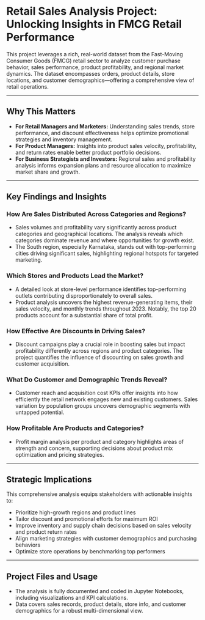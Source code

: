 

# Retail Sales Analysis Project: Unlocking Insights in FMCG Retail Performance

This project leverages a rich, real-world dataset from the Fast-Moving Consumer Goods (FMCG) retail sector to analyze customer purchase behavior, sales performance, product profitability, and regional market dynamics. The dataset encompasses orders, product details, store locations, and customer demographics—offering a comprehensive view of retail operations.

---

## Why This Matters

* **For Retail Managers and Marketers:** Understanding sales trends, store performance, and discount effectiveness helps optimize promotional strategies and inventory management.
* **For Product Managers:** Insights into product sales velocity, profitability, and return rates enable better product portfolio decisions.
* **For Business Strategists and Investors:** Regional sales and profitability analysis informs expansion plans and resource allocation to maximize market share and growth.

---

## Key Findings and Insights

### How Are Sales Distributed Across Categories and Regions?

* Sales volumes and profitability vary significantly across product categories and geographical locations. The analysis reveals which categories dominate revenue and where opportunities for growth exist.
* The South region, especially Karnataka, stands out with top-performing cities driving significant sales, highlighting regional hotspots for targeted marketing.

### Which Stores and Products Lead the Market?

* A detailed look at store-level performance identifies top-performing outlets contributing disproportionately to overall sales.
* Product analysis uncovers the highest revenue-generating items, their sales velocity, and monthly trends throughout 2023. Notably, the top 20 products account for a substantial share of total profit.

### How Effective Are Discounts in Driving Sales?

* Discount campaigns play a crucial role in boosting sales but impact profitability differently across regions and product categories. The project quantifies the influence of discounting on sales growth and customer acquisition.

### What Do Customer and Demographic Trends Reveal?

* Customer reach and acquisition cost KPIs offer insights into how efficiently the retail network engages new and existing customers. Sales variation by population groups uncovers demographic segments with untapped potential.

### How Profitable Are Products and Categories?

* Profit margin analysis per product and category highlights areas of strength and concern, supporting decisions about product mix optimization and pricing strategies.

---

## Strategic Implications

This comprehensive analysis equips stakeholders with actionable insights to:

* Prioritize high-growth regions and product lines
* Tailor discount and promotional efforts for maximum ROI
* Improve inventory and supply chain decisions based on sales velocity and product return rates
* Align marketing strategies with customer demographics and purchasing behaviors
* Optimize store operations by benchmarking top performers

---

## Project Files and Usage

* The analysis is fully documented and coded in Jupyter Notebooks, including visualizations and KPI calculations.
* Data covers sales records, product details, store info, and customer demographics for a robust multi-dimensional view.


